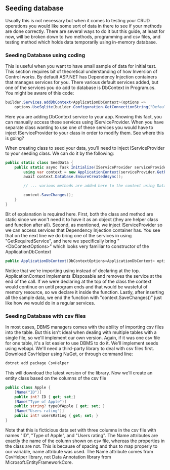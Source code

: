 ## Seeding database

Usually this is not necessary but when it comes to testing your CRUD operations you would like some sort of data in there to see if your methods are done correctly. There are several ways to do it but this guide, at least for now, will be broken down to two methods, programming and csv files, and testing method which holds data temporarily using in-memory database.

### Seeding Database using coding

This is useful when you want to have small sample of data for initial test. This section requires bit of theoretical understanding of how Inversion of Control works. By default ASP.NET has Dependency Injection containers that manages services for you. There various default services added, but one of the services you do add to database is DbContext in Program.cs. You might be aware of this code:

```csharp
builder.Services.addDbContext<ApplicationDbContext>(options =>
	options.UseSqlite(builder.Configuration.GetConnectionString("DefaultConnection)));
```

Here you are adding DbContext service to your app. Knowing this fact, you can manually access these services using IServiceProvider. When you have separate class wanting to use one of these services you would have to inject IServiceProvider to your class in order to modify them. See where this is going?

When creating class to seed your data, you'll need to inject IServiceProvider to your seeding class. We can do it by the following:

```csharp
public static class SeedData {
	public static async Task Initialize(IServiceProvider serviceProvider) {
		using var context = new ApplicationContext(serviceProvider.GetRequiredService<DbContextOptions<ApplicationDbContext>>());
		await context.Database.EnsureCreatedAsync();

		// ... various methods are added here to the context using Database methods

		context.SaveChanges();
	}
}
```

Bit of explanation is required here. First, both the class and method are static since we won't need it to have it as an object (they are helper class and function after all). Second, as mentioned, we inject IServiceProvider so we can access services that Dependency Injection container has. You see that on the next line we do bring one of the services in using "GetRequiredService", and here we specifically bring "<DbContextOptions<ApplicationDbContext>>" which looks very familiar to constructor of the ApplicationDbContext

```csharp
public ApplicationDbContext(DbContextOptions<ApplicationDbContext> options) : base(options) {}
```

Notice that we're importing using instead of declaring at the top. ApplicationContext implements IDisposable and removes the service at the end of the call. If we were declaring at the top of the class the context would continue on until program ends and that would be wasteful of memory resource, so we declare it inside the function. Lastly, after inserting all the sample data, we end the function with "context.SaveChanges()" just like how we would do in a regular services.

### Seeding Database with csv files

In most cases, DBMS managers comes with the ability of importing csv files into the table. But this isn't ideal when dealing with multiple tables with a single file, so we'll implement our own version. Again, if it was one csv file for one table, it's a lot easier to use DBMS to do it.
We'll implement seeds using webapi. We'll need a third-party library to deal with csv files first. Download CsvHelper using NuGet, or through command line:

```bash
dotnet add package CsvHelper
```

This will download the latest version of the library. Now we'll create an entity class based on the columns of the csv file

```csharp
public class Apple {
	[Name("ID")]
	public int? ID { get; set;}
	[Name("Type of Apple")]
	public string? typeOfApple { get; set; }
	[Name("Users rating")]
	public int? usersRating { get; set; }
}
```

Note that this is ficticious data set with three columns in the csv file with names "ID", "Type of Apple", and "Users rating". The Name attributes are exactly the name of the column shown on csv file, whereas the properties in the class are not. This is because of spacing and thus to map properly to our variable, name attribute was used. The Name attribute comes from CsvHelper library, not Data Annotation library from Microsoft.EntityFrameworkCore.
